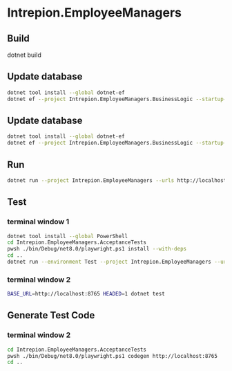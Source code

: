 # Intrepion.EmployeeManagers

## Build

dotnet build

## Update database

```bash
dotnet tool install --global dotnet-ef
dotnet ef --project Intrepion.EmployeeManagers.BusinessLogic --startup-project Intrepion.EmployeeManagers migrations add <<NewScriptName>>
```

## Update database

```bash
dotnet tool install --global dotnet-ef
dotnet ef --project Intrepion.EmployeeManagers.BusinessLogic --startup-project Intrepion.EmployeeManagers database update
```

## Run

```bash
dotnet run --project Intrepion.EmployeeManagers --urls http://localhost:8765
```

## Test

### terminal window 1

```bash
dotnet tool install --global PowerShell
cd Intrepion.EmployeeManagers.AcceptanceTests
pwsh ./bin/Debug/net8.0/playwright.ps1 install --with-deps
cd ..
dotnet run --environment Test --project Intrepion.EmployeeManagers --urls http://localhost:8765
```

### terminal window 2

```bash
BASE_URL=http://localhost:8765 HEADED=1 dotnet test
```

## Generate Test Code

### terminal window 2

```bash
cd Intrepion.EmployeeManagers.AcceptanceTests
pwsh ./bin/Debug/net8.0/playwright.ps1 codegen http://localhost:8765
cd ..
```
